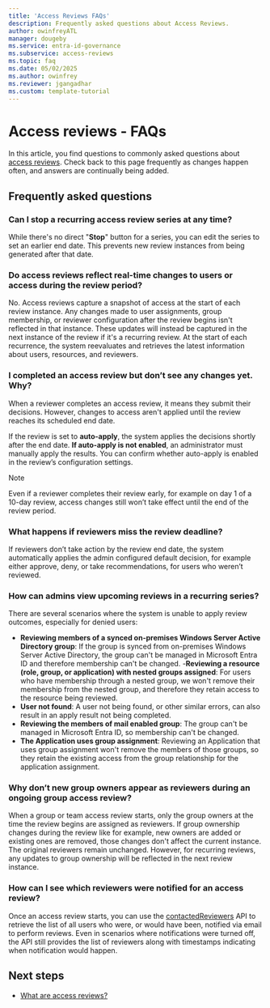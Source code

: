 ```yaml
---
title: 'Access Reviews FAQs'
description: Frequently asked questions about Access Reviews.
author: owinfreyATL
manager: dougeby
ms.service: entra-id-governance
ms.subservice: access-reviews
ms.topic: faq
ms.date: 05/02/2025
ms.author: owinfrey
ms.reviewer: jgangadhar
ms.custom: template-tutorial
---
```


# Access reviews - FAQs

In this article, you find questions to commonly asked questions about [access reviews](access-reviews-overview.md). Check back to this page frequently as changes happen often, and answers are continually being added.

## Frequently asked questions

### Can I stop a recurring access review series at any time?

While there's no direct "**Stop**" button for a series, you can edit the series to set an earlier end date. This prevents new review instances from being generated after that date.

### Do access reviews reflect real-time changes to users or access during the review period?

No. Access reviews capture a snapshot of access at the start of each review instance. Any changes made to user assignments, group membership, or reviewer configuration after the review begins isn't reflected in that instance.
These updates will instead be captured in the next instance of the review if it's a recurring review. At the start of each recurrence, the system reevaluates and retrieves the latest information about users, resources, and reviewers.

### I completed an access review but don’t see any changes yet. Why?

When a reviewer completes an access review, it means they submit their decisions. However, changes to access aren't applied until the review reaches its scheduled end date.

If the review is set to **auto-apply**, the system applies the decisions shortly after the end date. **If auto-apply is not enabled**, an administrator must manually apply the results. You can confirm whether auto-apply is enabled in the review’s configuration settings.

> [!NOTE]
> Even if a reviewer completes their review early, for example on day 1 of a 10-day review, access changes still won’t take effect until the end of the review period.

### What happens if reviewers miss the review deadline?

If reviewers don’t take action by the review end date, the system automatically applies the admin configured default decision, for example either approve, deny, or take recommendations, for users who weren’t reviewed.

### How can admins view upcoming reviews in a recurring series?

There are several scenarios where the system is unable to apply review outcomes, especially for denied users:


- **Reviewing members of a synced on-premises Windows Server Active Directory group**: If the group is synced from on-premises Windows Server Active Directory, the group can't be managed in Microsoft Entra ID and therefore membership can't be changed.
-**Reviewing a resource (role, group, or application) with nested groups assigned**: For users who have membership through a nested group, we won't remove their membership from the nested group, and therefore they retain access to the resource being reviewed.
- **User not found**: A user not being found, or other similar errors, can also result in an apply result not being completed.
- **Reviewing the members of mail enabled group**: The group can't be managed in Microsoft Entra ID, so membership can't be changed.
- **The Application uses group assignment**: Reviewing an Application that uses group assignment won't remove the members of those groups, so they retain the existing access from the group relationship for the application assignment.  

### Why don’t new group owners appear as reviewers during an ongoing group access review?

When a group or team access review starts, only the group owners at the time the review begins are assigned as reviewers.
If group ownership changes during the review like for example, new owners are added or existing ones are removed, those changes don't affect the current instance. The original reviewers remain unchanged. However, for recurring reviews, any updates to group ownership will be reflected in the next review instance.

### How can I see which reviewers were notified for an access review?

Once an access review starts, you can use the [contactedReviewers](/graph/api/resources/accessreviewreviewer?view=graph-rest-1.0) API to retrieve the list of all users who were, or would have been, notified via email to perform reviews. Even in scenarios where notifications were turned off, the API still provides the list of reviewers along with timestamps indicating when notification would happen.


## Next steps

- [What are access reviews?](access-reviews-overview.md)
